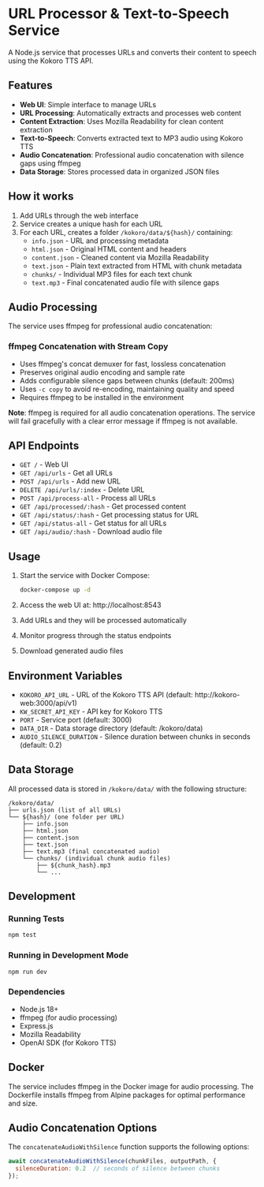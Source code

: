 # URL Processor & Text-to-Speech Service

A Node.js service that processes URLs and converts their content to speech using the Kokoro TTS API.

## Features

- **Web UI**: Simple interface to manage URLs
- **URL Processing**: Automatically extracts and processes web content
- **Content Extraction**: Uses Mozilla Readability for clean content extraction
- **Text-to-Speech**: Converts extracted text to MP3 audio using Kokoro TTS
- **Audio Concatenation**: Professional audio concatenation with silence gaps using ffmpeg
- **Data Storage**: Stores processed data in organized JSON files

## How it works

1. Add URLs through the web interface
2. Service creates a unique hash for each URL
3. For each URL, creates a folder `/kokoro/data/${hash}/` containing:
   - `info.json` - URL and processing metadata
   - `html.json` - Original HTML content and headers
   - `content.json` - Cleaned content via Mozilla Readability
   - `text.json` - Plain text extracted from HTML with chunk metadata
   - `chunks/` - Individual MP3 files for each text chunk
   - `text.mp3` - Final concatenated audio file with silence gaps

## Audio Processing

The service uses ffmpeg for professional audio concatenation:

### ffmpeg Concatenation with Stream Copy
- Uses ffmpeg's concat demuxer for fast, lossless concatenation
- Preserves original audio encoding and sample rate
- Adds configurable silence gaps between chunks (default: 200ms)
- Uses `-c copy` to avoid re-encoding, maintaining quality and speed
- Requires ffmpeg to be installed in the environment

**Note**: ffmpeg is required for all audio concatenation operations. The service will fail gracefully with a clear error message if ffmpeg is not available.

## API Endpoints

- `GET /` - Web UI
- `GET /api/urls` - Get all URLs
- `POST /api/urls` - Add new URL
- `DELETE /api/urls/:index` - Delete URL
- `POST /api/process-all` - Process all URLs
- `GET /api/processed/:hash` - Get processed content
- `GET /api/status/:hash` - Get processing status for URL
- `GET /api/status-all` - Get status for all URLs
- `GET /api/audio/:hash` - Download audio file

## Usage

1. Start the service with Docker Compose:
   ```bash
   docker-compose up -d
   ```

2. Access the web UI at: http://localhost:8543

3. Add URLs and they will be processed automatically
4. Monitor progress through the status endpoints
5. Download generated audio files

## Environment Variables

- `KOKORO_API_URL` - URL of the Kokoro TTS API (default: http://kokoro-web:3000/api/v1)
- `KW_SECRET_API_KEY` - API key for Kokoro TTS
- `PORT` - Service port (default: 3000)
- `DATA_DIR` - Data storage directory (default: /kokoro/data)
- `AUDIO_SILENCE_DURATION` - Silence duration between chunks in seconds (default: 0.2)

## Data Storage

All processed data is stored in `/kokoro/data/` with the following structure:
```
/kokoro/data/
├── urls.json (list of all URLs)
└── ${hash}/ (one folder per URL)
    ├── info.json
    ├── html.json
    ├── content.json
    ├── text.json
    ├── text.mp3 (final concatenated audio)
    └── chunks/ (individual chunk audio files)
        ├── ${chunk_hash}.mp3
        └── ...
```

## Development

### Running Tests
```bash
npm test
```

### Running in Development Mode
```bash
npm run dev
```

### Dependencies
- Node.js 18+
- ffmpeg (for audio processing)
- Express.js
- Mozilla Readability
- OpenAI SDK (for Kokoro TTS)

## Docker

The service includes ffmpeg in the Docker image for audio processing. The Dockerfile installs ffmpeg from Alpine packages for optimal performance and size.

## Audio Concatenation Options

The `concatenateAudioWithSilence` function supports the following options:

```javascript
await concatenateAudioWithSilence(chunkFiles, outputPath, {
  silenceDuration: 0.2  // seconds of silence between chunks
});
```

